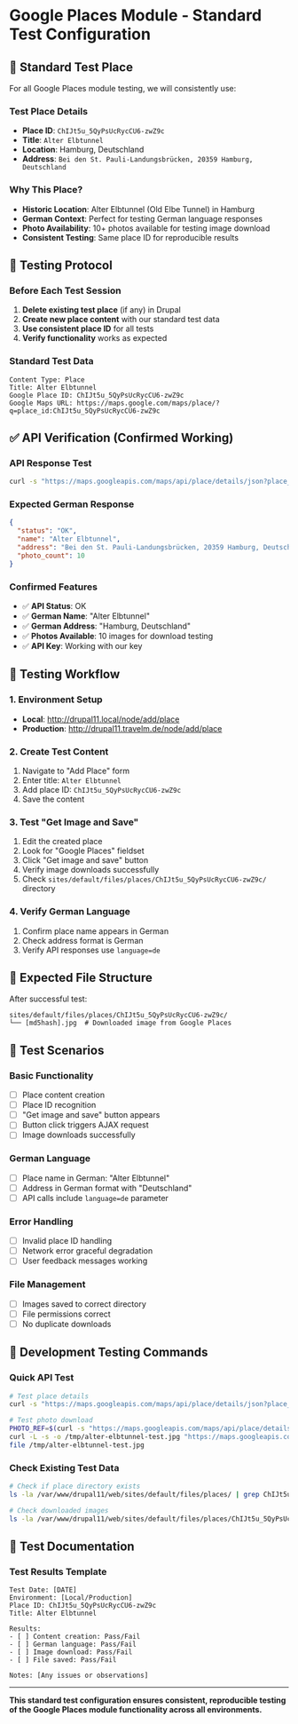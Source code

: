 # Google Places Module - Standard Test Configuration

## 🎯 Standard Test Place

For all Google Places module testing, we will consistently use:

### **Test Place Details**
- **Place ID**: `ChIJt5u_5QyPsUcRycCU6-zwZ9c`
- **Title**: `Alter Elbtunnel`
- **Location**: Hamburg, Deutschland
- **Address**: `Bei den St. Pauli-Landungsbrücken, 20359 Hamburg, Deutschland`

### **Why This Place?**
- **Historic Location**: Alter Elbtunnel (Old Elbe Tunnel) in Hamburg
- **German Context**: Perfect for testing German language responses
- **Photo Availability**: 10+ photos available for testing image download
- **Consistent Testing**: Same place ID for reproducible results

## 🧪 Testing Protocol

### **Before Each Test Session**
1. **Delete existing test place** (if any) in Drupal
2. **Create new place content** with our standard test data
3. **Use consistent place ID** for all tests
4. **Verify functionality** works as expected

### **Standard Test Data**
```
Content Type: Place
Title: Alter Elbtunnel
Google Place ID: ChIJt5u_5QyPsUcRycCU6-zwZ9c
Google Maps URL: https://maps.google.com/maps/place/?q=place_id:ChIJt5u_5QyPsUcRycCU6-zwZ9c
```

## ✅ API Verification (Confirmed Working)

### **API Response Test**
```bash
curl -s "https://maps.googleapis.com/maps/api/place/details/json?place_id=ChIJt5u_5QyPsUcRycCU6-zwZ9c&fields=name,formatted_address,photos&language=de&key=AIzaSyBadGk6QQ3EAvOW5IU8Ybt73AB86Zc-aHs"
```

### **Expected German Response**
```json
{
  "status": "OK",
  "name": "Alter Elbtunnel",
  "address": "Bei den St. Pauli-Landungsbrücken, 20359 Hamburg, Deutschland",
  "photo_count": 10
}
```

### **Confirmed Features**
- ✅ **API Status**: OK
- ✅ **German Name**: "Alter Elbtunnel" 
- ✅ **German Address**: "Hamburg, Deutschland"
- ✅ **Photos Available**: 10 images for download testing
- ✅ **API Key**: Working with our key

## 🔄 Testing Workflow

### **1. Environment Setup**
- **Local**: http://drupal11.local/node/add/place
- **Production**: http://drupal11.travelm.de/node/add/place

### **2. Create Test Content**
1. Navigate to "Add Place" form
2. Enter title: `Alter Elbtunnel`
3. Add place ID: `ChIJt5u_5QyPsUcRycCU6-zwZ9c`
4. Save the content

### **3. Test "Get Image and Save"**
1. Edit the created place
2. Look for "Google Places" fieldset
3. Click "Get image and save" button
4. Verify image downloads successfully
5. Check `sites/default/files/places/ChIJt5u_5QyPsUcRycCU6-zwZ9c/` directory

### **4. Verify German Language**
1. Confirm place name appears in German
2. Check address format is German
3. Verify API responses use `language=de`

## 📁 Expected File Structure

After successful test:
```
sites/default/files/places/ChIJt5u_5QyPsUcRycCU6-zwZ9c/
└── [md5hash].jpg  # Downloaded image from Google Places
```

## 🎯 Test Scenarios

### **Basic Functionality**
- [ ] Place content creation
- [ ] Place ID recognition
- [ ] "Get image and save" button appears
- [ ] Button click triggers AJAX request
- [ ] Image downloads successfully

### **German Language**
- [ ] Place name in German: "Alter Elbtunnel"
- [ ] Address in German format with "Deutschland"
- [ ] API calls include `language=de` parameter

### **Error Handling**
- [ ] Invalid place ID handling
- [ ] Network error graceful degradation
- [ ] User feedback messages working

### **File Management**
- [ ] Images saved to correct directory
- [ ] File permissions correct
- [ ] No duplicate downloads

## 🔧 Development Testing Commands

### **Quick API Test**
```bash
# Test place details
curl -s "https://maps.googleapis.com/maps/api/place/details/json?place_id=ChIJt5u_5QyPsUcRycCU6-zwZ9c&fields=name,photos&language=de&key=AIzaSyBadGk6QQ3EAvOW5IU8Ybt73AB86Zc-aHs" | jq '{name: .result.name, photo_count: (.result.photos | length)}'

# Test photo download
PHOTO_REF=$(curl -s "https://maps.googleapis.com/maps/api/place/details/json?place_id=ChIJt5u_5QyPsUcRycCU6-zwZ9c&fields=photos&key=AIzaSyBadGk6QQ3EAvOW5IU8Ybt73AB86Zc-aHs" | jq -r '.result.photos[0].photo_reference')
curl -L -s -o /tmp/alter-elbtunnel-test.jpg "https://maps.googleapis.com/maps/api/place/photo?photoreference=$PHOTO_REF&key=AIzaSyBadGk6QQ3EAvOW5IU8Ybt73AB86Zc-aHs&maxwidth=400"
file /tmp/alter-elbtunnel-test.jpg
```

### **Check Existing Test Data**
```bash
# Check if place directory exists
ls -la /var/www/drupal11/web/sites/default/files/places/ | grep ChIJt5u_5QyPsUcRycCU6-zwZ9c

# Check downloaded images
ls -la /var/www/drupal11/web/sites/default/files/places/ChIJt5u_5QyPsUcRycCU6-zwZ9c/
```

## 📝 Test Documentation

### **Test Results Template**
```
Test Date: [DATE]
Environment: [Local/Production]
Place ID: ChIJt5u_5QyPsUcRycCU6-zwZ9c
Title: Alter Elbtunnel

Results:
- [ ] Content creation: Pass/Fail
- [ ] German language: Pass/Fail  
- [ ] Image download: Pass/Fail
- [ ] File saved: Pass/Fail

Notes: [Any issues or observations]
```

---

**This standard test configuration ensures consistent, reproducible testing of the Google Places module functionality across all environments.**
